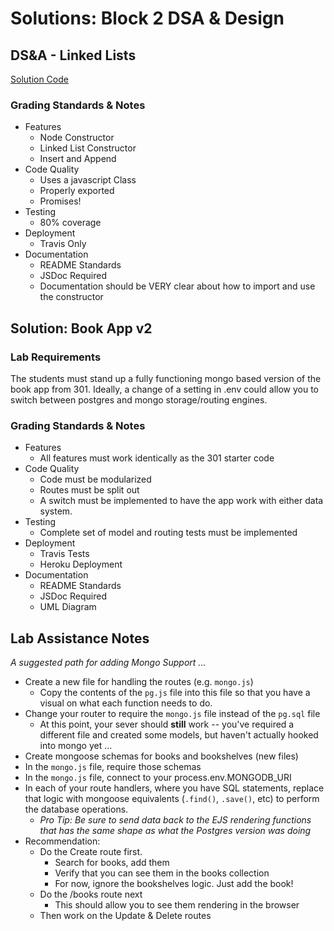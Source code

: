 # Solutions: Block 2 DSA & Design

## DS&A - Linked Lists
[Solution Code](https://github.com/codefellows/common_curriculum/tree/master/data_structures_and_algorithms/Code_401/class-05/solutions/javascript/)

### Grading Standards & Notes

* Features
  * Node Constructor
  * Linked List Constructor
  * Insert and Append
* Code Quality
  * Uses a javascript Class
  * Properly exported
  * Promises!
* Testing
  * 80% coverage
* Deployment
  * Travis Only
* Documentation
  * README Standards
  * JSDoc Required
  * Documentation should be VERY clear about how to import and use the constructor
      
      

## Solution: Book App v2
### Lab Requirements
The students must stand up a fully functioning mongo based version of the book app from 301. Ideally, a change of a setting in .env could allow you to switch between postgres and mongo storage/routing engines.

### Grading Standards & Notes
  * Features
    * All features must work identically as the 301 starter code 
  * Code Quality
    * Code must be modularized
    * Routes must be split out
    * A switch must be implemented to have the app work with either data system.
  * Testing
    * Complete set of model and routing tests must be implemented
  * Deployment
    * Travis Tests
    * Heroku Deployment
  * Documentation
    * README Standards 
    * JSDoc Required
    * UML Diagram
    
## Lab Assistance Notes

*A suggested path for adding Mongo Support ...*

* Create a new file for handling the routes (e.g. `mongo.js`)
  * Copy the contents of the `pg.js` file into this file so that you have a visual on what each function needs to do.
* Change your router to require the `mongo.js` file instead of the `pg.sql` file
  * At this point, your sever should **still** work -- you've required a different file and created some models, but haven't actually hooked into mongo yet ...
* Create mongoose schemas for books and bookshelves (new files)
* In the `mongo.js` file, require those schemas
* In the `mongo.js` file, connect to your process.env.MONGODB_URI
* In each of your route handlers, where you have SQL statements, replace that logic with mongoose equivalents (`.find()`, `.save()`, etc) to perform the database operations.
  * *Pro Tip: Be sure to send data back to the EJS rendering functions that has the same shape as what the Postgres version was doing*
* Recommendation:
  * Do the Create route first.
    * Search for books, add them
    * Verify that you can see them in the books collection
    * For now, ignore the bookshelves logic.  Just add the book!
  * Do the /books route next
    * This should allow you to see them rendering in the browser
  * Then work on the Update & Delete routes
